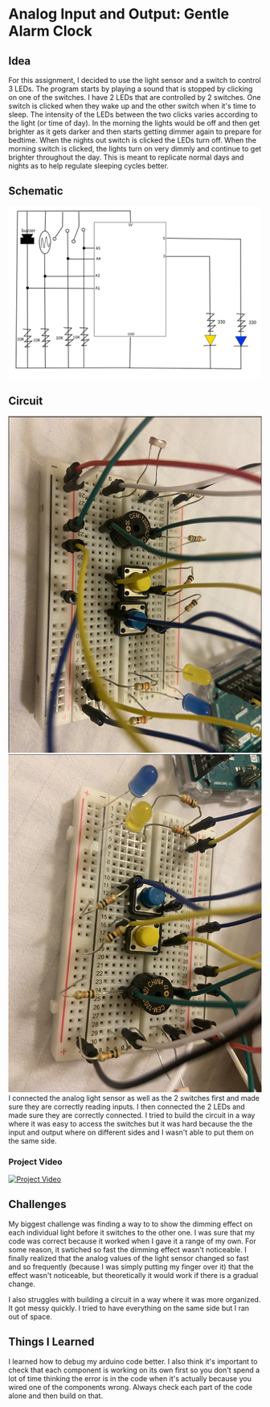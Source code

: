 # Analog Input and Output: Gentle Alarm Clock


## Idea

For this assignment, I decided to use the light sensor and a switch to control 3 LEDs. The program starts by playing a sound that is stopped by clicking on one of the switches. I have 2 LEDs that are controlled by 2 switches. One switch is clicked when they wake up and the other switch when it's time to sleep. The intensity of the LEDs between the two clicks varies according to the light (or time of day). In the morning the lights would be off and then get brighter as it gets darker and then starts getting dimmer again to prepare for bedtime. When the nights out switch is clicked the LEDs turn off. When the morning switch is clicked, the lights turn on very dimmly and continue to get brighter throughout the day. This is meant to replicate normal days and nights as to help regulate sleeping cycles better. 

## Schematic

![](images/schematic.png)

## Circuit
![](images/circuit1.png)
![](images/circuit2.png)
I connected the analog light sensor as well as the 2 switches first and made sure they are correctly reading inputs. I then connected the 2 LEDs and made sure they are correctly connected. I tried to build the circuit in a way where it was easy to access the switches but it was hard because the the input and output where on different sides and I wasn't able to put them on the same side. 

### Project Video
[![Project Video](https://img.youtube.com/vi/MXmzRa8oEho/0.jpg)](https://youtu.be/MXmzRa8oEho)

## Challenges

My biggest challenge was finding a way to to show the dimming effect on each individual light before it switches to the other one. I was sure that my code was correct because it worked when I gave it a range of my own. For some reason, it swtiched so fast the dimming effect wasn't noticeable. I finally realized that the analog values of the light sensor changed so fast and so frequently (because I was simply putting my finger over it) that the effect wasn't noticeable, but theoretically it would work if there is a gradual change.

I also struggles with building a circuit in a way where it was more organized. It got messy quickly. I tried to have everything on the same side but I ran out of space.

## Things I Learned

I learned how to debug my arduino code better. I also think it's important to check that each component is working on its own first so you don't spend a lot of time thinking the error is in the code when it's actually because you wired one of the components wrong. Always check each part of the code alone and then build on that.
